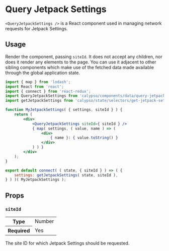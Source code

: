 # Query Jetpack Settings

`<QueryJetpackSettings />` is a React component used in managing network requests for Jetpack Settings.

## Usage

Render the component, passing `siteId`. It does not accept any children, nor does it render any elements to the page. You can use it adjacent to other sibling components which make use of the fetched data made available through the global application state.

```jsx
import { map } from 'lodash';
import React from 'react';
import { connect } from 'react-redux';
import QueryJetpackSettings from 'calypso/components/data/query-jetpack-settings';
import getJetpackSettings from 'calypso/state/selectors/get-jetpack-settings';

function MyJetpackSettings( { settings, siteId } ) {
	return (
		<div>
			<QueryJetpackSettings siteId={ siteId } />
			{ map( settings, ( value, name ) => (
				<div>
					{ name }: { value.toString() }
				</div>
			) ) }
		</div>
	);
}

export default connect( ( state, { siteId } ) => ( {
	settings: getJetpackSettings( state, siteId ),
} ) )( MyJetpackSettings );
```

## Props

### `siteId`

<table>
	<tr><th>Type</th><td>Number</td></tr>
	<tr><th>Required</th><td>Yes</td></tr>
</table>

The site ID for which Jetpack Settings should be requested.
